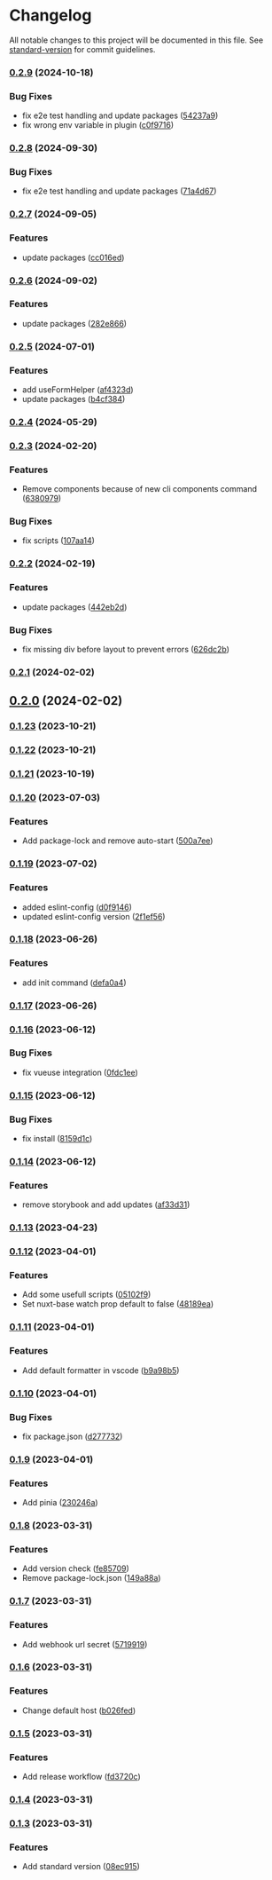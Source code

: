 # Changelog

All notable changes to this project will be documented in this file. See [standard-version](https://github.com/conventional-changelog/standard-version) for commit guidelines.

### [0.2.9](https://github.com/lenneTech/nuxt-base-starter/compare/v0.2.8...v0.2.9) (2024-10-18)


### Bug Fixes

* fix e2e test handling and update packages ([54237a9](https://github.com/lenneTech/nuxt-base-starter/commit/54237a9a3d3cac617fc36de1a2f47dfb50ca9ba9))
* fix wrong env variable in plugin ([c0f9716](https://github.com/lenneTech/nuxt-base-starter/commit/c0f9716ceb366d0e196ddd30adf2468d887284e7))

### [0.2.8](https://github.com/lenneTech/nuxt-base-starter/compare/v0.2.7...v0.2.8) (2024-09-30)


### Bug Fixes

* fix e2e test handling and update packages ([71a4d67](https://github.com/lenneTech/nuxt-base-starter/commit/71a4d67c2ed5394ae4d9ed5b2171207bcc1ed972))

### [0.2.7](https://github.com/lenneTech/nuxt-base-starter/compare/v0.2.6...v0.2.7) (2024-09-05)


### Features

* update packages ([cc016ed](https://github.com/lenneTech/nuxt-base-starter/commit/cc016ed1e492cc0209f657ff58cdd0bdb8f22c58))

### [0.2.6](https://github.com/lenneTech/nuxt-base-starter/compare/v0.2.5...v0.2.6) (2024-09-02)


### Features

* update packages ([282e866](https://github.com/lenneTech/nuxt-base-starter/commit/282e866e323999eeb58be7edcd8d2f4b560da612))

### [0.2.5](https://github.com/lenneTech/nuxt-base-starter/compare/v0.2.4...v0.2.5) (2024-07-01)


### Features

* add useFormHelper ([af4323d](https://github.com/lenneTech/nuxt-base-starter/commit/af4323d821df736d016ac34b5d7f0fd4072e8092))
* update packages ([b4cf384](https://github.com/lenneTech/nuxt-base-starter/commit/b4cf38415e5471ac100eba0eb05054dce2c9bd4d))

### [0.2.4](https://github.com/lenneTech/nuxt-base-starter/compare/v0.2.3...v0.2.4) (2024-05-29)

### [0.2.3](https://github.com/lenneTech/nuxt-base-starter/compare/v0.2.2...v0.2.3) (2024-02-20)


### Features

* Remove components because of new cli components command ([6380979](https://github.com/lenneTech/nuxt-base-starter/commit/6380979ba7ca46ce6058f4e1dea4e511d1d0ea9d))


### Bug Fixes

* fix scripts ([107aa14](https://github.com/lenneTech/nuxt-base-starter/commit/107aa1459f327543bfad03b236f9dc6cdbbc52f6))

### [0.2.2](https://github.com/lenneTech/nuxt-base-starter/compare/v0.2.1...v0.2.2) (2024-02-19)


### Features

* update packages ([442eb2d](https://github.com/lenneTech/nuxt-base-starter/commit/442eb2d83ba0c01159440685d7dbcc63aefb08e6))


### Bug Fixes

* fix missing div before layout to prevent errors ([626dc2b](https://github.com/lenneTech/nuxt-base-starter/commit/626dc2b82e7c955eda57572ec59b14a5049b4bd5))

### [0.2.1](https://github.com/lenneTech/nuxt-base-starter/compare/v0.2.0...v0.2.1) (2024-02-02)

## [0.2.0](https://github.com/lenneTech/nuxt-base-starter/compare/v0.1.23...v0.2.0) (2024-02-02)

### [0.1.23](https://github.com/lenneTech/nuxt-base-starter/compare/v0.1.22...v0.1.23) (2023-10-21)

### [0.1.22](https://github.com/lenneTech/nuxt-base-starter/compare/v0.1.21...v0.1.22) (2023-10-21)

### [0.1.21](https://github.com/lenneTech/nuxt-base-starter/compare/v0.1.20...v0.1.21) (2023-10-19)

### [0.1.20](https://github.com/lenneTech/nuxt-base-starter/compare/v0.1.19...v0.1.20) (2023-07-03)

### Features

- Add package-lock and remove auto-start ([500a7ee](https://github.com/lenneTech/nuxt-base-starter/commit/500a7eeca81de331929d314e7dfebeb19fc0b0c4))

### [0.1.19](https://github.com/lenneTech/nuxt-base-starter/compare/v0.1.18...v0.1.19) (2023-07-02)

### Features

- added eslint-config ([d0f9146](https://github.com/lenneTech/nuxt-base-starter/commit/d0f9146eba44a72c839be8996357a9f2a55e8737))
- updated eslint-config version ([2f1ef56](https://github.com/lenneTech/nuxt-base-starter/commit/2f1ef56b67eb4866908753f67e9b27b98a174543))

### [0.1.18](https://github.com/lenneTech/nuxt-base-starter/compare/v0.1.17...v0.1.18) (2023-06-26)

### Features

- add init command ([defa0a4](https://github.com/lenneTech/nuxt-base-starter/commit/defa0a46b4d9d0fa0448afddcb2db25d41252159))

### [0.1.17](https://github.com/lenneTech/nuxt-base-starter/compare/v0.1.16...v0.1.17) (2023-06-26)

### [0.1.16](https://github.com/lenneTech/nuxt-base-starter/compare/v0.1.15...v0.1.16) (2023-06-12)

### Bug Fixes

- fix vueuse integration ([0fdc1ee](https://github.com/lenneTech/nuxt-base-starter/commit/0fdc1ee1365bade6157620c307c7efe6080a4f4f))

### [0.1.15](https://github.com/lenneTech/nuxt-base-starter/compare/v0.1.14...v0.1.15) (2023-06-12)

### Bug Fixes

- fix install ([8159d1c](https://github.com/lenneTech/nuxt-base-starter/commit/8159d1cfb7c7ad03ac563d2744857c6a21e9fda5))

### [0.1.14](https://github.com/lenneTech/nuxt-base-starter/compare/v0.1.13...v0.1.14) (2023-06-12)

### Features

- remove storybook and add updates ([af33d31](https://github.com/lenneTech/nuxt-base-starter/commit/af33d317717ee0c3109b1730708ebd863293485a))

### [0.1.13](https://github.com/lenneTech/nuxt-base-starter/compare/v0.1.12...v0.1.13) (2023-04-23)

### [0.1.12](https://github.com/lenneTech/nuxt-base-starter/compare/v0.1.11...v0.1.12) (2023-04-01)

### Features

- Add some usefull scripts ([05102f9](https://github.com/lenneTech/nuxt-base-starter/commit/05102f91fcf098aef211db9c15b583bb7fd0aacf))
- Set nuxt-base watch prop default to false ([48189ea](https://github.com/lenneTech/nuxt-base-starter/commit/48189ea30501b698e2edb7d4cdfc56006964839f))

### [0.1.11](https://github.com/lenneTech/nuxt-base-starter/compare/v0.1.10...v0.1.11) (2023-04-01)

### Features

- Add default formatter in vscode ([b9a98b5](https://github.com/lenneTech/nuxt-base-starter/commit/b9a98b58ddd6f08136e3c46a1cfe4a6f7ec1e0e0))

### [0.1.10](https://github.com/lenneTech/nuxt-base-starter/compare/v0.1.9...v0.1.10) (2023-04-01)

### Bug Fixes

- fix package.json ([d277732](https://github.com/lenneTech/nuxt-base-starter/commit/d277732b5c2af1c8dd6d5eed7f10875016ddebe2))

### [0.1.9](https://github.com/lenneTech/nuxt-base-starter/compare/v0.1.8...v0.1.9) (2023-04-01)

### Features

- Add pinia ([230246a](https://github.com/lenneTech/nuxt-base-starter/commit/230246ab16c16122255ad697dfc506fc417a2649))

### [0.1.8](https://github.com/lenneTech/nuxt-base-starter/compare/v0.1.7...v0.1.8) (2023-03-31)

### Features

- Add version check ([fe85709](https://github.com/lenneTech/nuxt-base-starter/commit/fe857099af96fa3fda0e06faecbd483e59f279fd))
- Remove package-lock.json ([149a88a](https://github.com/lenneTech/nuxt-base-starter/commit/149a88ab9917a9738ed5916a3604dd50557405d8))

### [0.1.7](https://github.com/lenneTech/nuxt-base-starter/compare/v0.1.6...v0.1.7) (2023-03-31)

### Features

- Add webhook url secret ([5719919](https://github.com/lenneTech/nuxt-base-starter/commit/57199194d95aa15783d1f04a2216db1580f493d4))

### [0.1.6](https://github.com/lenneTech/nuxt-base-starter/compare/v0.1.5...v0.1.6) (2023-03-31)

### Features

- Change default host ([b026fed](https://github.com/lenneTech/nuxt-base-starter/commit/b026fed7eaf8c5964bac5cc4a5c37074878a8d30))

### [0.1.5](https://github.com/lenneTech/nuxt-base-starter/compare/v0.1.4...v0.1.5) (2023-03-31)

### Features

- Add release workflow ([fd3720c](https://github.com/lenneTech/nuxt-base-starter/commit/fd3720c62454cd16ca92b8614e9225af2149b547))

### [0.1.4](https://github.com/lenneTech/nuxt-base-starter/compare/v0.1.3...v0.1.4) (2023-03-31)

### [0.1.3](https://github.com/lenneTech/nuxt-base-starter/compare/v0.1.2...v0.1.3) (2023-03-31)

### Features

- Add standard version ([08ec915](https://github.com/lenneTech/nuxt-base-starter/commit/08ec9159dd831a76714a7677500dce20ce4347fa))
